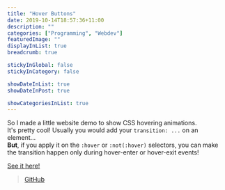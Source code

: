 ```yaml
---
title: "Hover Buttons"
date: 2019-10-14T18:57:36+11:00
description: ""
categories: ["Programming", "Webdev"]
featuredImage: ""
displayInList: true
breadcrumb: true

stickyInGlobal: false
stickyInCategory: false

showDateInList: true
showDateInPost: true

showCategoriesInList: true
---
```


So I made a little website demo to show CSS hovering animations.  
It's pretty cool! Usually you would add your `transition: ...` on an element...  
**But**, if you apply it on the `:hover` or `:not(:hover)` selectors, you can make the transition happen only during hover-enter or hover-exit events!

[See it here!](https://featherbear.github.io/hover-buttons/)

> [<i class="fab fa-github" aria-hidden="true"></i> GitHub](https://github.com/featherbear/hover-buttons)